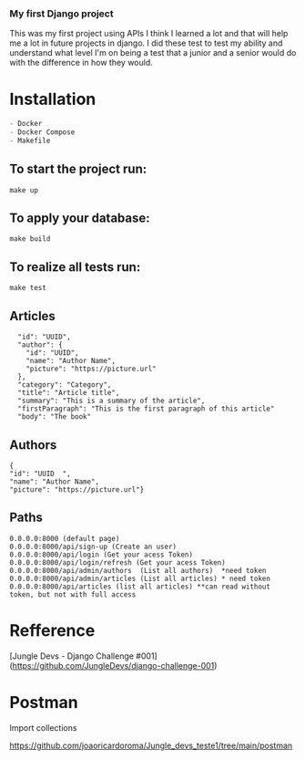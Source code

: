### My first Django project
This was my first project using APIs I think I learned a lot and that will help me a lot in future projects in django.
I did these test to test my ability and understand what level I'm on being a test that a junior and a senior would do with the difference in how they would.

# Installation

```python
- Docker
- Docker Compose
- Makefile
```

## To start the project run:

```
make up
```

## To apply your database:

```
make build
```


## To realize all tests run:

```
make test
```

## Articles

    
      "id": "UUID",
      "author": {
        "id": "UUID",
        "name": "Author Name",
        "picture": "https://picture.url"
      },
      "category": "Category",
      "title": "Article title",
      "summary": "This is a summary of the article",
      "firstParagraph": "This is the first paragraph of this article"
      "body": "The book" 

## Authors

    {
    "id": "UUID  ",
    "name": "Author Name",
    "picture": "https://picture.url"}

## Paths

    0.0.0.0:8000 (default page)
    0.0.0.0:8000/api/sign-up (Create an user)
    0.0.0.0:8000/api/login (Get your acess Token)
    0.0.0.0:8000/api/login/refresh (Get your acess Token)
    0.0.0.0:8000/api/admin/authors  (List all authors)  *need token
    0.0.0.0:8000/api/admin/articles (List all articles) * need token
    0.0.0.0:8000/api/articles (list all articles) **can read without token, but not with full access
    
    
# Refference

[Jungle Devs - Django Challenge #001] (https://github.com/JungleDevs/django-challenge-001)

# Postman

Import collections

https://github.com/joaoricardoroma/Jungle_devs_teste1/tree/main/postman
